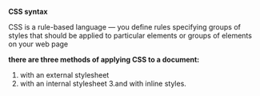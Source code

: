 
**CSS syntax**

CSS is a rule-based language — you define rules specifying groups of styles that should be applied to particular elements or groups of elements on your web page


**there are three methods of applying CSS to a document:** 

1. with an external stylesheet 
2. with an internal stylesheet
3.and with inline styles.

